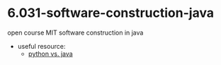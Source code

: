# 6.031-software-construction-java
open course MIT software construction in java

- useful resource:
  - [python vs. java](https://kennethalambert.com/pythontojava/)
